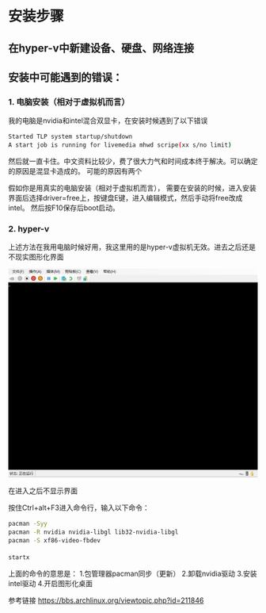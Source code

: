 # 安装步骤
## 在hyper-v中新建设备、硬盘、网络连接
## 安装中可能遇到的错误：

### 1. 电脑安装（相对于虚拟机而言）
我的电脑是nvidia和intel混合双显卡，在安装时候遇到了以下错误

```bash
Started TLP system startup/shutdown
A start job is running for livemedia mhwd scripe(xx s/no limit)
```

然后就一直卡住。中文资料比较少，费了很大力气和时间成本终于解决。可以确定的原因是混显卡造成的。
可能的原因有两个

假如你是用真实的电脑安装（相对于虚拟机而言），
需要在安装的时候，进入安装界面后选择driver=free上，按键盘E键，进入编辑模式，然后手动将free改成intel。
然后按F10保存后boot启动。

### 2. hyper-v

上述方法在我用电脑时候好用，我这里用的是hyper-v虚拟机无效。进去之后还是不现实图形化界面


![st.png](https://github.com/Luomusha/blog/blob/master/st.png)


在进入之后不显示界面

按住Ctrl+alt+F3进入命令行，输入以下命令：


```bash
pacman -Syy
pacman -R nvidia nvidia-libgl lib32-nvidia-libgl
pacman -S xf86-video-fbdev

startx
```

上面的命令的意思是：
1.包管理器pacman同步（更新）
2.卸载nvidia驱动
3.安装intel驱动
4.开启图形化桌面


参考链接
https://bbs.archlinux.org/viewtopic.php?id=211846
